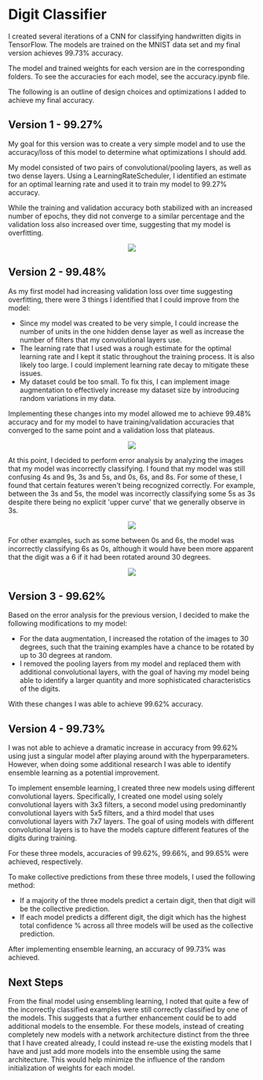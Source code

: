 # Digit Classifier
I created several iterations of a CNN for classifying handwritten digits in TensorFlow. The models are trained on the MNIST data set and my final version achieves 99.73% accuracy.

The model and trained weights for each version are in the corresponding folders. To see the accuracies for each model, see the accuracy.ipynb file.

The following is an outline of design choices and optimizations I added to achieve my final accuracy.

## Version 1 - 99.27%
My goal for this version was to create a very simple model and to use the accuracy/loss of this model to determine what optimizations I should add.

My model consisted of two pairs of convolutional/pooling layers, as well as two dense layers. Using a LearningRateScheduler, I identified an estimate for an optimal learning rate and used it to train my model to 99.27% accuracy.

While the training and validation accuracy both stabilized with an increased number of epochs, they did not converge to a similar percentage and the validation loss also increased over time, suggesting that my model is overfitting.

<p align="center"><img src="https://user-images.githubusercontent.com/76772867/149642556-2f34e316-9f96-46d1-a610-91e91075c66a.png" /></p>

## Version 2 - 99.48%
As my first model had increasing validation loss over time suggesting overfitting, there were 3 things I identified that I could improve from the model:
* Since my model was created to be very simple, I could increase the number of units in the one hidden dense layer as well as increase the number of filters that my convolutional layers use.
* The learning rate that I used was a rough estimate for the optimal learning rate and I kept it static throughout the training process. It is also likely too large. I could implement learning rate decay to mitigate these issues.
* My dataset could be too small. To fix this, I can implement image augmentation to effectively increase my dataset size by introducing random variations in my data.

Implementing these changes into my model allowed me to achieve 99.48% accuracy and for my model to have training/validation accuracies that converged to the same point and a validation loss that plateaus.

<p align="center"><img src="https://user-images.githubusercontent.com/76772867/149646688-679e4813-6db0-43ef-879b-6c44e10dae8e.png" /></p>

At this point, I decided to perform error analysis by analyzing the images that my model was incorrectly classifying. I found that my model was still confusing 4s and 9s, 3s and 5s, and 0s, 6s, and 8s. For some of these, I found that certain features weren't being recognized correctly. For example, between the 3s and 5s, the model was incorrectly classifying some 5s as 3s despite there being no explicit 'upper curve' that we generally observe in 3s.

<p align="center"><img src="https://user-images.githubusercontent.com/76772867/149647023-f2e5ae96-fb4c-4d6d-b051-8b4354dc9bb8.png" /></p>

For other examples, such as some between 0s and 6s, the model was incorrectly classifying 6s as 0s, although it would have been more apparent that the digit was a 6 if it had been rotated around 30 degrees.

<p align="center"><img src="https://user-images.githubusercontent.com/76772867/149647045-76e3ee2b-488a-4b9f-8ac3-f13fba47700c.png" /></p>

## Version 3 - 99.62%
Based on the error analysis for the previous version, I decided to make the following modifications to my model:
* For the data augmentation, I increased the rotation of the images to 30 degrees, such that the training examples have a chance to be rotated by up to 30 degrees at random.
* I removed the pooling layers from my model and replaced them with additional convolutional layers, with the goal of having my model being able to identify a larger quantity and more sophisticated characteristics of the digits.

With these changes I was able to achieve 99.62% accuracy.

## Version 4 - 99.73%
I was not able to achieve a dramatic increase in accuracy from 99.62% using just a singular model after playing around with the hyperparameters. However, when doing some additional research I was able to identify ensemble learning as a potential improvement.

To implement ensemble learning, I created three new models using different convolutional layers. Specifically, I created one model using solely convolutional layers with 3x3 filters, a second model using predominantly convolutional layers with 5x5 filters, and a third model that uses convolutional layers with 7x7 layers. The goal of using models with different convolutional layers is to have the models capture different features of the digits during training.

For these three models, accuracies of 99.62%, 99.66%, and 99.65% were achieved, respectively.

To make collective predictions from these three models, I used the following method:
* If a majority of the three models predict a certain digit, then that digit will be the collective prediction.
* If each model predicts a different digit, the digit which has the highest total confidence % across all three models will be used as the collective prediction.

After implementing ensemble learning, an accuracy of 99.73% was achieved.

## Next Steps
From the final model using ensembling learning, I noted that quite a few of the incorrectly classified examples were still correctly classified by one of the models. This suggests that a further enhancement could be to add additional models to the ensemble. For these models, instead of creating completely new models with a network architecture distinct from the three that I have created already, I could instead re-use the existing models that I have and just add more models into the ensemble using the same architecture. This would help minimize the influence of the random initialization of weights for each model.
